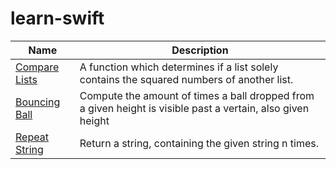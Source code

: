 # learn-swift

|Name|Description|
|---|---|
|[Compare Lists](https://github.com/bqelibari/learn-swift/blob/main/compareLists.swift)| A function which determines if a list solely contains the squared numbers of another list.|
|[Bouncing Ball](https://github.com/bqelibari/learn-swift/blob/main/bouncingBall.swift)| Compute the amount of times a ball dropped from a given height is visible past a vertain, also given height|
|[Repeat String](https://github.com/bqelibari/learn-swift/blob/main/repeatStr.swift)| Return a string, containing the given string n times.|
